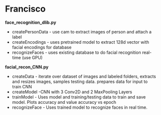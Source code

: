 # Francisco

<b>face_recognition_dlib.py</b>
<ul>
  <li>createPersonData - use cam to extract images of person and attach a label</li>
  <li>createEncodings - uses pretrained model to extract 128d vector with facial encodings for database</li>
  <li>recognizeFaces - uses existing database to do facial recognition real-time (use GPU)</li>
</ul>

<b>facial_recon_CNN.py</b>
<ul>
  <li>createData - iterate over dataset of images and labeled folders, extracts and resizes images, samples testing data. prepares data for input to train CNN</li>
  <li>createModel -CNN with 3 Conv2D and 2 MaxPooling Layers</li>
  <li>trainModel - Uses model and training/testing data to train and save model. Plots accuracy and value accuracy vs epoch</li>
  <li>recognizeFace - Uses trained model to recognize faces in real time.</li>
</ul>


